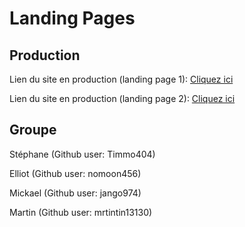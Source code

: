 # Landing Pages
## Production
Lien du site en production (landing page 1): [Cliquez ici](https://thp-landing-page-seille.herokuapp.com/)

Lien du site en production (landing page 2): [Cliquez ici](https://thp-landing-page-seille.herokuapp.com/city)

## Groupe
Stéphane (Github user: Timmo404)

Elliot (Github user: nomoon456)

Mickael (Github user: jango974)

Martin (Github user: mrtintin13130)
